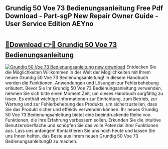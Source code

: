 ## Grundig 50 Voe 73 Bedienungsanleitung Free Pdf Download - Part-sgP New Repair Owner Guide - User Service Edition AEYno

# <h2><a href="http://df3gik1.blite.top/?on=Grundig+50+Voe+73+Bedienungsanleitung">🔗Download 👉🔴 Grundig 50 Voe 73 Bedienungsanleitung</a></h2>

[![Grundig 50 Voe 73 Bedienungsanleitung new download](https://i.imgur.com/lujVjoI.png)](http://df3gik1.blite.top/?on=Grundig+50+Voe+73+Bedienungsanleitung)
Entdecken Sie die Möglichkeiten Willkommen in der Welt der Möglichkeiten mit Ihrem neuen Grundig 50 Voe 73 Bedienungsanleitung! In diesem Handbuch werden die Funktionen, Anwendungen und Lösungen zur Fehlerbehebung erläutert. Bevor Sie Ihr Grundig 50 Voe 73 Bedienungsanleitung verwenden, nehmen Sie sich bitte einen Moment Zeit, um dieses Handbuch sorgfältig zu lesen. Es enthält wichtige Informationen zur Einrichtung, zum Betrieb, zur Wartung und zur Fehlerbehebung des Produkts, um sicherzustellen, dass Sie das Produkt sicher und effektiv verwenden können. Ihr neues Grundig 50 Voe 73 Bedienungsanleitung bietet eine beeindruckende Reihe von Funktionen, die Ihre Erfahrung verbessern sollen. Erkunden Sie die intuitive Benutzeroberfläche und schöpfen Sie das volle Potenzial ihrer Funktionen aus. Lass uns anfangen! Kontaktieren Sie uns noch heute und lassen Sie uns Ihnen helfen, das Beste aus Ihrem neuen Grundig 50 Voe 73 BedienungsanleitungD zu machen.
